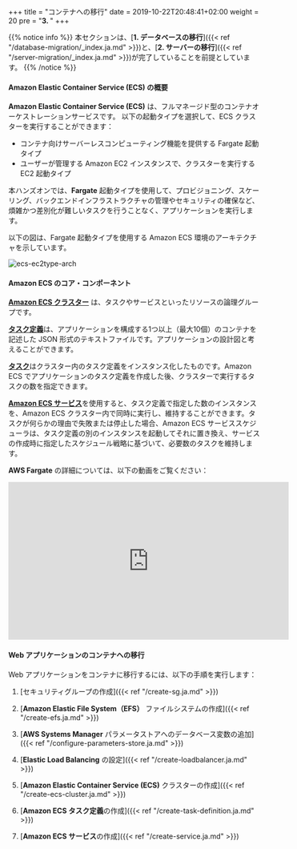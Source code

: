 +++
title = "コンテナへの移行"
date = 2019-10-22T20:48:41+02:00
weight = 20
pre = "<b>3. </b>"
+++

{{% notice info %}}
本セクションは、[**1. データベースの移行**]({{< ref "/database-migration/_index.ja.md" >}})と、[**2. サーバーの移行**]({{< ref "/server-migration/_index.ja.md" >}})が完了していることを前提としています。
{{% /notice %}}


#### Amazon Elastic Container Service (ECS) の概要

**Amazon Elastic Container Service (ECS)** は、フルマネージド型のコンテナオーケストレーションサービスです。
以下の起動タイプを選択して、ECS クラスターを実行することができます：

- コンテナ向けサーバーレスコンピューティング機能を提供する Fargate 起動タイプ
- ユーザーが管理する Amazon EC2 インスタンスで、クラスターを実行する EC2 起動タイプ
  
本ハンズオンでは、**Fargate** 起動タイプを使用して、プロビジョニング、スケーリング、バックエンドインフラストラクチャの管理やセキュリティの確保など、煩雑かつ差別化が難しいタスクを行うことなく、アプリケーションを実行します。

以下の図は、Fargate 起動タイプを使用する Amazon ECS 環境のアーキテクチャを示しています。

![ecs-ec2type-arch](/ecs/overview-fargate.png)

#### Amazon ECS のコア・コンポーネント

<a href="https://docs.aws.amazon.com/AmazonECS/latest/developerguide/clusters.html" target="_blank" rel="noopener noreferrer">**Amazon ECS クラスター**</a> は、タスクやサービスといったリソースの論理グループです。

<a href="https://docs.aws.amazon.com/AmazonECS/latest/developerguide/task_definitions.html" target="_blank" rel="noopener noreferrer">**タスク定義**</a>は、アプリケーションを構成する1つ以上（最大10個）のコンテナを記述した JSON 形式のテキストファイルです。アプリケーションの設計図と考えることができます。

<a href="https://docs.aws.amazon.com/AmazonECS/latest/developerguide/scheduling_tasks.html" target="_blank" rel="noopener noreferrer">**タスク**</a>はクラスター内のタスク定義をインスタンス化したものです。Amazon ECS でアプリケーションのタスク定義を作成した後、クラスターで実行するタスクの数を指定できます。

<a href="https://docs.aws.amazon.com/AmazonECS/latest/developerguide/ecs_services.html" target="_blank" rel="noopener noreferrer">**Amazon ECS サービス**</a>を使用すると、タスク定義で指定した数のインスタンスを、Amazon ECS クラスター内で同時に実行し、維持することができます。タスクが何らかの理由で失敗または停止した場合、Amazon ECS サービススケジューラは、タスク定義の別のインスタンスを起動してそれに置き換え、サービスの作成時に指定したスケジュール戦略に基づいて、必要数のタスクを維持します。

**AWS Fargate** の詳細については、以下の動画をご覧ください：
<center>
<iframe width="560" height="315" src="https://www.youtube-nocookie.com/embed/IEvLkwdFgnU" frameborder="0" allow="accelerometer; autoplay; encrypted-media; gyroscope; picture-in-picture" allowfullscreen></iframe>
</center>

#### Web アプリケーションのコンテナへの移行

Web アプリケーションをコンテナに移行するには、以下の手順を実行します：

1. [セキュリティグループの作成]({{< ref "/create-sg.ja.md" >}})

2. [**Amazon Elastic File System（EFS）** ファイルシステムの作成]({{< ref "/create-efs.ja.md" >}})

3. [**AWS Systems Manager** パラメータストアへのデータベース変数の追加]({{< ref "/configure-parameters-store.ja.md" >}})

4. [**Elastic Load Balancing** の設定]({{< ref "/create-loadbalancer.ja.md" >}})

5. [**Amazon Elastic Container Service (ECS)** クラスターの作成]({{< ref "/create-ecs-cluster.ja.md" >}})

6. [**Amazon ECS タスク定義**の作成]({{< ref "/create-task-definition.ja.md" >}})

7. [**Amazon ECS サービス**の作成]({{< ref "/create-service.ja.md" >}})
